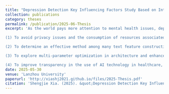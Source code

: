 ```yaml
---
title: "Depression Detection Key Influencing Factors Study Based on Interview Textual Data Modeling"
collection: publications
category: theses
permalink: /publication/2025-06-Thesis
excerpt: 'As the world pays more attention to mental health issues, depression has become one of the leading psychiatric disorders affecting quality of life. Traditional clinical diagnoses rely on subjective interviews and scale assessments, which are time-consuming and costly. They are also susceptible to subjective bias, resulting in delayed diagnoses for a large number of potential cases. In recent years, natural language processing and machine learning technology have made significant breakthroughs, and depression recognition based on text data has gradually become a research hotspot. Human language, as a carrier of psychological state, often contains traces of depressive mood in features such as vocabulary selection, grammatical structure, and emotional tendency. By analyzing textual data, such as social media posts, clinical interview transcripts, and personal writings, researchers have attempted to develop objective, quantifiable models for detecting depression. However, current literature excessively focuses on improving the performance of classification models and generally ignores factors affecting depression recognition. Additionally, the severe lack of clinically validated, open-source Chinese datasets hinders depression recognition research in the Chinese domain. To explore the intrinsic mapping of semantic units and data labels in the Chinese depression recognition task, this thesis studied the key factors influencing depression recognition based on interview text data modeling.

(1) To avoid privacy issues and the consumption of resources associated with repetitive medical data collection, this thesis used standardized clinical interview recordings collected by the Ubiquitous Awareness and Intelligent Solutions Laboratory at Lanzhou University from partner hospitals. The thesis then constructed a Chinese interview text dataset, DepInter-CN, through professional speech recognition transcription and manual annotation. After statistical analysis, the thesis found that the dataset is balanced and that the text length is mainly concentrated within 150 words. This provided a reference for future experiments.

(2) To determine an effective method among many text feature construction methods, build a high-performance model, and further explore the correlation between interview questions and depression recognition, this thesis discussed the influence of control variables at three levels: feature engineering, model architecture, and data selection. Prior to this study, baseline variables for subsequent experiments were screened by selecting classical feature construction sets and classification models. Considering that other factors not discussed in this thesis may interact with the three aforementioned factors, the independent variables with significantly poorer performance were excluded using the exclusion induction method. Finally, a hybrid recognition architecture, DepHybrid, was proposed. DepHybrid integrates a pre-trained language model, machine learning, and deep learning, achieving an accuracy rate of 77% and an F1 score, outperforming other architectures.

(3) To explore multi-parameter optimization in architecture and enhance performance, this thesis introduced the UBC algorithm. It achieved automatic hyper-parameter optimization by abstracting the problem as a multi-armed slot machine, improving accuracy by 0.23%, recall by 10.3%, and AUC by 4.5% compared to the original.

(4) To improve transparency in the use of AI technology in healthcare, this thesis used t-SNE and SHAP methods to validate the credibility of the model architecture in terms of macroscopic and microscopic feature spaces, respectively.'
date: 2025-05-30
venue: 'Lanzhou University'
paperurl: 'http://xiashj2021.github.io/files/2025-Thesis.pdf'
citation: 'Shengjie Xia. (2025). &quot;Depression Detection Key Influencing Factors Study Based on Interview Textual Data Modeling.&quot; <i>Lanzhou University</i>. Thesis.'
---
```

<!--
The contents above will be part of a list of publications, if the user clicks the link for the publication than the contents of section will be rendered as a full page, allowing you to provide more information about the paper for the reader. When publications are displayed as a single page, the contents of the above "citation" field will automatically be included below this section in a smaller font.
-->
